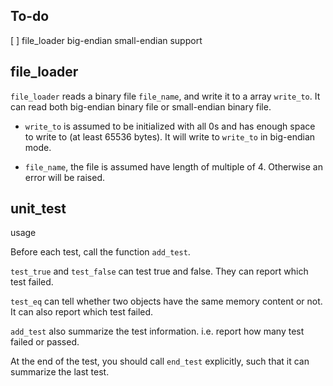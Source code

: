 ## To-do

[ ] file_loader big-endian small-endian support

## file_loader

`file_loader` reads a binary file `file_name`, and write it to a array `write_to`. It can read both big-endian binary file or small-endian binary file.

- `write_to` is assumed to be initialized with all 0s and has enough space to write to (at least 65536 bytes). It will write to `write_to` in big-endian mode.

- `file_name`, the file is assumed have length of multiple of 4. Otherwise an error will be raised.

## unit_test

usage

Before each test, call the function `add_test`.

`test_true` and `test_false` can test true and false. They can report which test failed.

`test_eq` can tell whether two objects have the same memory content or not. It can also report which test failed.

`add_test` also summarize the test information. i.e. report how many test failed or passed.

At the end of the test, you should call `end_test` explicitly, such that it can summarize the last test.